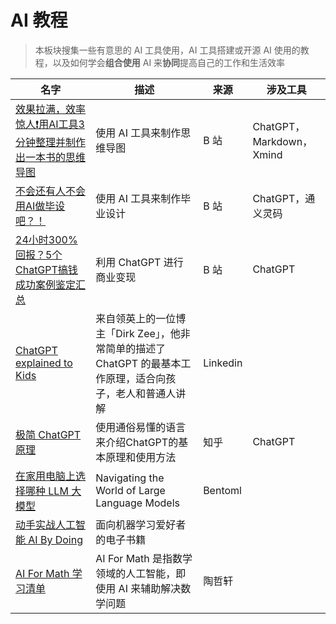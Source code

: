 # AI 教程

> 本板块搜集一些有意思的 AI 工具使用，AI 工具搭建或开源 AI 使用的教程，以及如何学会**组合使用** AI 来**协同**提高自己的工作和生活效率

| 名字                                                         | 描述                                                         | 来源     | 涉及工具                 |
| ------------------------------------------------------------ | ------------------------------------------------------------ | -------- | ------------------------ |
| [效果拉满，效率惊人❗用AI工具3分钟整理并制作出一本书的思维导图](https://www.bilibili.com/video/BV17h4y1A7Re/?spm_id_from=333.999.0.0&vd_source=fc31b4f33de669564b3e17f5585f1253) | 使用 AI 工具来制作思维导图                                   | B 站     | ChatGPT，Markdown，Xmind |
| [不会还有人不会用AI做毕设吧？！](https://www.bilibili.com/video/BV1iM411D7SE/?spm_id_from=333.999.0.0&vd_source=fc31b4f33de669564b3e17f5585f1253) | 使用 AI 工具来制作毕业设计                                   | B 站     | ChatGPT，通义灵码        |
| [24小时300%回报？5个ChatGPT搞钱成功案例鉴定汇总](https://www.bilibili.com/video/BV1pY4y197qQ/?spm_id_from=333.999.0.0&vd_source=fc31b4f33de669564b3e17f5585f1253) | 利用 ChatGPT 进行商业变现                                    | B 站     | ChatGPT                  |
| [ChatGPT explained to Kids](https://www.linkedin.com/posts/dirk-zee_chatgpt-explained-to-kids-explanations-for-activity-7067259962862772224-O4ZT) | 来自领英上的一位博主「Dirk Zee」，他非常简单的描述了 ChatGPT 的最基本工作原理，适合向孩子，老人和普通人讲解 | Linkedin |                          |
| [极简 ChatGPT 原理](https://www.zhihu.com/question/598243591/answer/3016818013) | 使用通俗易懂的语言来介绍ChatGPT的基本原理和使用方法          | 知乎     | ChatGPT                  |
| [在家用电脑上选择哪种 LLM 大模型](https://www.bentoml.com/blog/navigating-the-world-of-large-language-models) | Navigating the World of Large Language Models                | Bentoml  |                          |
| [动手实战人工智能 AI By Doing](https://aibydoing.com/intro#id2) | 面向机器学习爱好者的电子书籍                                 |          |                          |
| [AI For Math 学习清单](https://docs.google.com/document/d/1kD7H4E28656ua8jOGZ934nbH2HcBLyxcRgFDduH5iQ0/edit) | AI For Math 是指数学领域的人工智能，即使用 AI 来辅助解决数学问题 | 陶哲轩   |                          |



